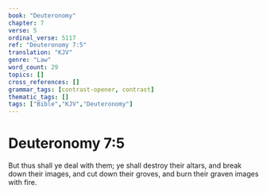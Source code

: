 ```yaml
---
book: "Deuteronomy"
chapter: 7
verse: 5
ordinal_verse: 5117
ref: "Deuteronomy 7:5"
translation: "KJV"
genre: "Law"
word_count: 29
topics: []
cross_references: []
grammar_tags: [contrast-opener, contrast]
thematic_tags: []
tags: ["Bible","KJV","Deuteronomy"]
---
```


# Deuteronomy 7:5

But thus shall ye deal with them; ye shall destroy their altars, and break down their images, and cut down their groves, and burn their graven images with fire.
